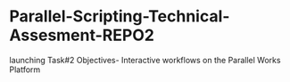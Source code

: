 # Parallel-Scripting-Technical-Assesment-REPO2
launching Task#2 Objectives- Interactive workflows on the Parallel Works Platform
